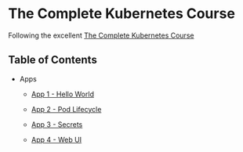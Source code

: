 # The Complete Kubernetes Course

Following the excellent [The Complete Kubernetes Course](https://www.udemy.com/learn-devops-the-complete-kubernetes-course)

## Table of Contents

- Apps
  
  - [App 1 - Hello World](apps/app-1/README.md)

  - [App 2 - Pod Lifecycle](apps/app-2/README.md)

  - [App 3 - Secrets](apps/app-3/README.md)

  - [App 4 - Web UI](apps/app-4/README.md)